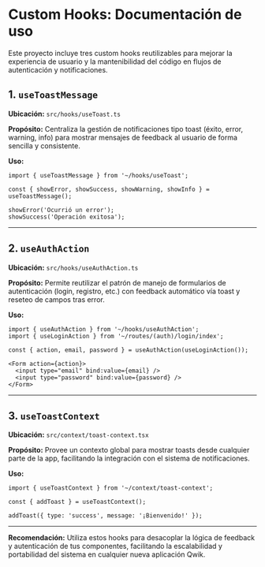# Custom Hooks: Documentación de uso

Este proyecto incluye tres custom hooks reutilizables para mejorar la experiencia de usuario y la mantenibilidad del código en flujos de autenticación y notificaciones.

## 1. `useToastMessage`

**Ubicación:** `src/hooks/useToast.ts`

**Propósito:**
Centraliza la gestión de notificaciones tipo toast (éxito, error, warning, info) para mostrar mensajes de feedback al usuario de forma sencilla y consistente.

**Uso:**
```tsx
import { useToastMessage } from '~/hooks/useToast';

const { showError, showSuccess, showWarning, showInfo } = useToastMessage();

showError('Ocurrió un error');
showSuccess('Operación exitosa');
```

---

## 2. `useAuthAction`

**Ubicación:** `src/hooks/useAuthAction.ts`

**Propósito:**
Permite reutilizar el patrón de manejo de formularios de autenticación (login, registro, etc.) con feedback automático vía toast y reseteo de campos tras error.

**Uso:**
```tsx
import { useAuthAction } from '~/hooks/useAuthAction';
import { useLoginAction } from '~/routes/(auth)/login/index';

const { action, email, password } = useAuthAction(useLoginAction());

<Form action={action}>
  <input type="email" bind:value={email} />
  <input type="password" bind:value={password} />
</Form>
```

---

## 3. `useToastContext`

**Ubicación:** `src/context/toast-context.tsx`

**Propósito:**
Provee un contexto global para mostrar toasts desde cualquier parte de la app, facilitando la integración con el sistema de notificaciones.

**Uso:**
```tsx
import { useToastContext } from '~/context/toast-context';

const { addToast } = useToastContext();

addToast({ type: 'success', message: '¡Bienvenido!' });
```

---

**Recomendación:**
Utiliza estos hooks para desacoplar la lógica de feedback y autenticación de tus componentes, facilitando la escalabilidad y portabilidad del sistema en cualquier nueva aplicación Qwik.
